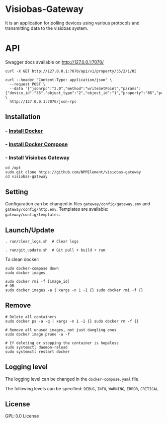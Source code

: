# Visiobas-Gateway

It is an application for polling devices using various protocols and transmitting data to the visiobas system.


# API
Swagger docs available on http://127.0.0.1:7070/

```
curl -X GET http://127.0.0.1:7070/api/v1/property/35/2/1/85
```

```
curl --header "Content-Type: application/json" \
  --request POST \
  --data '{"jsonrpc":"2.0","method":"writeSetPoint","params":{"device_id":"35","object_type":"2","object_id":"1","property":"85","priority":"10","index":"-1","tag":"9","value":"40"},"id":""}' \
  http://127.0.0.1:7070/json-rpc
```

## Installation

### - [Install Docker](https://docs.docker.com/engine/install/)

### - [Install Docker Compose](https://docs.docker.com/compose/install/)

### - Install Visiobas Gateway
``` shell
cd /opt
sudo git clone https://github.com/NPPElement/visiobas-gateway
cd visiobas-gateway
```

## Setting
Configuration can be changed in files `gateway/config/gateway.env` and `gateway/config/http.env`.
Templates are available: `gateway/config/templates`.


## Launch/Update
``` shell
. run/clear_logs.sh  # Clear logs

. run/git_update.sh  # Git pull + build + run
```

To clean docker:
``` shell
sudo docker-compose down 
sudo docker images

sudo docker rmi -f [image_id]
# OR
sudo docker images -a | xargs -n 1 -I {} sudo docker rmi -f {}
```

## Remove
``` shell
# Delete all containers
sudo docker ps -a -q | xargs -n 1 -I {} sudo docker rm -f {}

# Remove all unused images, not just dangling ones
sudo docker image prune -a -f

# If deleting or stopping the container is hopeless
sudo systemctl daemon-reload
sudo systemctl restart docker
```

## Logging level
The logging level can be changed in the `docker-compose.yaml` file.

The following levels can be specified: `DEBUG`, `INFO`, `WARNING`, `ERROR`, `CRITICAL`.

## License
GPL-3.0 License

